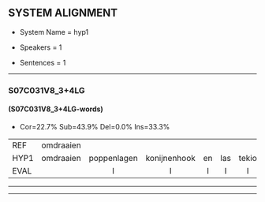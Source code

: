 
## SYSTEM ALIGNMENT

- System Name = hyp1

- Speakers = 1

- Sentences = 1

---

### S07C031V8_3+4LG

#### (S07C031V8_3+4LG-words)

- Cor=22.7%	Sub=43.9%	Del=0.0%	Ins=33.3%

|  |  |  |  |  |  |  |  |  |  |  |  |  |  |  |  |  |  |  |  |  |  |  |  |  |  |  |  |  |  |  |  |  |  |  |  |  |  |  |  |  |  |  |  |  |  |  |  |  |  |  |  |  |  |  |  |  |  |  |  |  |  |  |  |  |  |  |
|:--- |:---:|:---:|:---:|:---:|:---:|:---:|:---:|:---:|:---:|:---:|:---:|:---:|:---:|:---:|:---:|:---:|:---:|:---:|:---:|:---:|:---:|:---:|:---:|:---:|:---:|:---:|:---:|:---:|:---:|:---:|:---:|:---:|:---:|:---:|:---:|:---:|:---:|:---:|:---:|:---:|:---:|:---:|:---:|:---:|:---:|:---:|:---:|:---:|:---:|:---:|:---:|:---:|:---:|:---:|:---:|:---:|:---:|:---:|:---:|:---:|:---:|:---:|:---:|:---:|:---:|:---:|
| REF | omdraaien |  |  |  |  |  |  | poppenwagen | konijnenhok | elastiekje | ruziemaken | * | teddybeer | dierentuin | paddenstoelen |  |  |  |  |  | verstoppertje | wasmachine | * | fototoestel | toiletpapier | vrachtwagen | buurmannen |  | vogelkooi | * | olifant | schommelen | iedereen |  | schoenenwinkel | knutselen | ophangen |  |  |  |  |  |  | verjaardag | sprookjesboek | tandenborstel | lucifer | slaapkamer | achterdeur | ziekenhuis |  | nieuwsgierig | * | afblijven |  |  | kabouter | washandje | sneeuwwitje | goeiendag | vakantie | limonade | autorijden | eindelijk | familie | chocolade |
| HYP1 | omdraaien | poppenlagen | konijnenhook | en | las | tekio | ruzie | maken | de | b | ber | dedi | ber | direnteen | paddenstoelen | voor | stoppertje | was | maar | marchida | foo | to | toestel | toilet | papiers | vrechtwagen | buurmannen | vogo | kooi | oa | olifant | schommelen | iedereen | goenen | winkel | klitzullen | ophangen | voorjiafdag | sprook | e | sbook | tanden | borstel | luk | kerief | voor | slaatkamer | achto | deur | ziekenhuis | lief | gerig | oh | afblijven | kabauter | was | hantje | stee | pitje | goeiendag | vakantie | limonade | autorijden | eindelijk | familie | suculade |
| EVAL |  | I | I | I | I | I | I | S | S | S | S | S | S | S |  | I | I | I | I | I | S | S | S | S | S | S |  | I | S | S |  |  |  | I | S | S |  | I | I | I | I | I | I | S | S | S | S | S | S |  | I | S | S |  | I | I | S | S | S |  |  |  |  |  |  | S |
---

---
